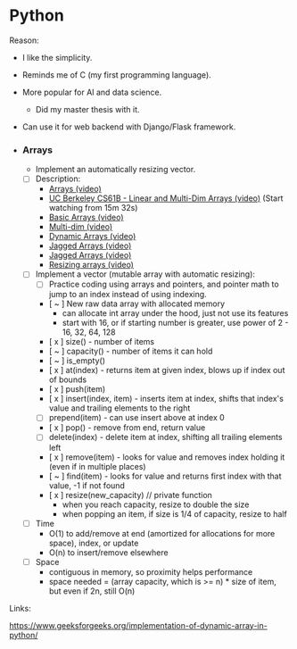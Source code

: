 # Python
Reason:
- I like the simplicity.
- Reminds me of C (my first programming language).
- More popular for AI and data science. 
    - Did my master thesis with it.
- Can use it for web backend with Django/Flask framework.

- ### Arrays
    - Implement an automatically resizing vector.
    - [ ] Description:
        - [Arrays (video)](https://www.coursera.org/lecture/data-structures/arrays-OsBSF)
        - [UC Berkeley CS61B - Linear and Multi-Dim Arrays (video)](https://archive.org/details/ucberkeley_webcast_Wp8oiO_CZZE) (Start watching from 15m 32s)
        - [Basic Arrays (video)](https://archive.org/details/0102WhatYouShouldKnow/02_04-basicArrays.mp4)
        - [Multi-dim (video)](https://archive.org/details/0102WhatYouShouldKnow/02_05-multidimensionalArrays.mp4)
        - [Dynamic Arrays (video)](https://www.coursera.org/lecture/data-structures/dynamic-arrays-EwbnV)
        - [Jagged Arrays (video)](https://www.youtube.com/watch?v=1jtrQqYpt7g)
        - [Jagged Arrays (video)](https://archive.org/details/0102WhatYouShouldKnow/02_06-jaggedArrays.mp4)
        - [Resizing arrays (video)](https://archive.org/details/0102WhatYouShouldKnow/03_01-resizableArrays.mp4)
    - [ ] Implement a vector (mutable array with automatic resizing):
        - [ ] Practice coding using arrays and pointers, and pointer math to jump to an index instead of using indexing.
        - [ ~ ] New raw data array with allocated memory
            - can allocate int array under the hood, just not use its features
            - start with 16, or if starting number is greater, use power of 2 - 16, 32, 64, 128
        - [ x ] size() - number of items
        - [ ~ ] capacity() - number of items it can hold
        - [ ~ ] is_empty()
        - [ x ] at(index) - returns item at given index, blows up if index out of bounds
        - [ x ] push(item)
        - [ x ] insert(index, item) - inserts item at index, shifts that index's value and trailing elements to the right
        - [ ] prepend(item) - can use insert above at index 0
        - [ x ] pop() - remove from end, return value
        - [ ] delete(index) - delete item at index, shifting all trailing elements left
        - [ x ] remove(item) - looks for value and removes index holding it (even if in multiple places)
        - [ ~ ] find(item) - looks for value and returns first index with that value, -1 if not found
        - [ x ] resize(new_capacity) // private function
            - when you reach capacity, resize to double the size
            - when popping an item, if size is 1/4 of capacity, resize to half
    - [ ] Time
        - O(1) to add/remove at end (amortized for allocations for more space), index, or update
        - O(n) to insert/remove elsewhere
    - [ ] Space
        - contiguous in memory, so proximity helps performance
        - space needed = (array capacity, which is >= n) * size of item, but even if 2n, still O(n)


Links:

https://www.geeksforgeeks.org/implementation-of-dynamic-array-in-python/